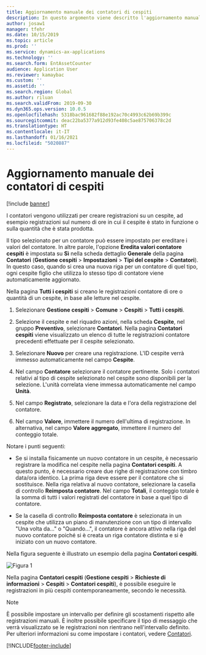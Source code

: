 ```yaml
---
title: Aggiornamento manuale dei contatori di cespiti
description: In questo argomento viene descritto l'aggiornamento manuale dei contatori di cespiti in Gestione cespiti
author: josaw1
manager: tfehr
ms.date: 10/15/2019
ms.topic: article
ms.prod: ''
ms.service: dynamics-ax-applications
ms.technology: ''
ms.search.form: EntAssetCounter
audience: Application User
ms.reviewer: kamaybac
ms.custom: ''
ms.assetid: ''
ms.search.region: Global
ms.author: riluan
ms.search.validFrom: 2019-09-30
ms.dyn365.ops.version: 10.0.5
ms.openlocfilehash: 5318bac961682f88e192ac70c4993c62b69b399c
ms.sourcegitcommit: deac22ba5377a912d93fe408c5ae875706378c2d
ms.translationtype: HT
ms.contentlocale: it-IT
ms.lasthandoff: 01/16/2021
ms.locfileid: "5020887"
---
```

# <a name="manual-update-of-asset-counters"></a>Aggiornamento manuale dei contatori di cespiti

[!include [banner](../../includes/banner.md)]



I contatori vengono utilizzati per creare registrazioni su un cespite, ad esempio registrazioni sul numero di ore in cui il cespite è stato in funzione o sulla quantità che è stata prodotta.

Il tipo selezionato per un contatore può essere impostato per ereditare i valori del contatore. In altre parole, l'opzione **Eredita valori contatore cespiti** è impostata su **Sì** nella scheda dettaglio **Generale** della pagina **Contatori** (**Gestione cespiti** > **Impostazioni** > **Tipi del cespite** > **Contatori**). In questo caso, quando si crea una nuova riga per un contatore di quel tipo, ogni cespite figlio che utilizza lo stesso tipo di contatore viene automaticamente aggiornato.

Nella pagina **Tutti i cespiti** si creano le registrazioni contatore di ore o quantità di un cespite, in base alle letture nel cespite.

1. Selezionare **Gestione cespiti** > **Comune** > **Cespiti** > **Tutti i cespiti**.

2. Selezione il cespite e nel riquadro azioni, nella scheda **Cespite**, nel gruppo **Preventivo**, selezionare **Contatori**. Nella pagina **Contatori cespiti** viene visualizzato un elenco di tutte le registrazioni contatore precedenti effettuate per il cespite selezionato.

3. Selezionare **Nuovo** per creare una registrazione. L'ID cespite verrà immesso automaticamente nel campo **Cespite**.

4. Nel campo **Contatore** selezionare il contatore pertinente. Solo i contatori relativi al tipo di cespite selezionato nel cespite sono disponibili per la selezione. L'unità correlata viene immessa automaticamente nel campo **Unità**.

5. Nel campo **Registrato**, selezionare la data e l'ora della registrazione del contatore.

6. Nel campo **Valore**, immettere il numero dell'ultima di registrazione. In alternativa, nel campo **Valore aggregato**, immettere il numero del conteggio totale.

Notare i punti seguenti:

- Se si installa fisicamente un nuovo contatore in un cespite, è necessario registrare la modifica nel cespite nella pagina **Contatori cespiti**. A questo punto, è necessario creare due righe di registrazione con timbro data/ora identico. La prima riga deve essere per il contatore che si sostituisce. Nella riga relativa al nuovo contatore, selezionare la casella di controllo **Reimposta contatore**. Nel campo **Totali**, il conteggio totale è la somma di tutti i valori registrati del contatore in base a quel tipo di contatore.

- Se la casella di controllo **Reimposta contatore** è selezionata in un cespite che utilizza un piano di manutenzione con un tipo di intervallo "Una volta da..." o "Quando...", il contatore è ancora attivo nella riga del nuovo contatore poiché si è creata un riga contatore distinta e si è iniziato con un nuovo contatore.

Nella figura seguente è illustrato un esempio della pagina **Contatori cespiti**.

![Figura 1](media/11-work-orders.png)

Nella pagina **Contatori cespiti** (**Gestione cespiti** > **Richieste di informazioni** > **Cespiti** > **Contatori cespiti**), è possibile eseguire le registrazioni in più cespiti contemporaneamente, secondo le necessità.

>[!NOTE]
>È possibile impostare un intervallo per definire gli scostamenti rispetto alle registrazioni manuali. È inoltre possibile specificare il tipo di messaggio che verrà visualizzato se le registrazioni non rientrano nell'intervallo definito. Per ulteriori informazioni su come impostare i contatori, vedere [Contatori](../setup-for-objects/counters.md).



[!INCLUDE[footer-include](../../../includes/footer-banner.md)]